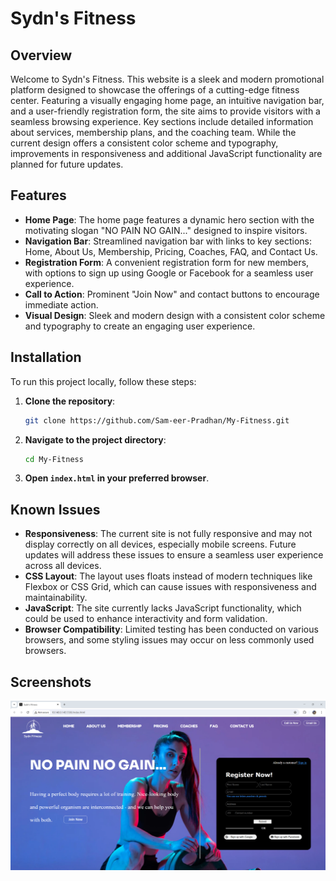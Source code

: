 # Sydn's Fitness 

## Overview

Welcome to Sydn's Fitness. This website is a sleek and modern promotional platform designed to showcase the offerings of a cutting-edge fitness center. Featuring a visually engaging home page, an intuitive navigation bar, and a user-friendly registration form, the site aims to provide visitors with a seamless browsing experience. Key sections include detailed information about services, membership plans, and the coaching team. While the current design offers a consistent color scheme and typography, improvements in responsiveness and additional JavaScript functionality are planned for future updates.

## Features

- **Home Page**: The home page features a dynamic hero section with the motivating slogan "NO PAIN NO GAIN..." designed to inspire visitors.
- **Navigation Bar**: Streamlined navigation bar with links to key sections: Home, About Us, Membership, Pricing, Coaches, FAQ, and Contact Us.
- **Registration Form**: A convenient registration form for new members, with options to sign up using Google or Facebook for a seamless user experience.
- **Call to Action**: Prominent "Join Now" and contact buttons to encourage immediate action.
- **Visual Design**: Sleek and modern design with a consistent color scheme and typography to create an engaging user experience.

## Installation

To run this project locally, follow these steps:

1. **Clone the repository**:
    ```sh
    git clone https://github.com/Sam-eer-Pradhan/My-Fitness.git
    ```
2. **Navigate to the project directory**:
    ```sh
    cd My-Fitness
    ```
3. **Open `index.html` in your preferred browser**.

## Known Issues

- **Responsiveness**: The current site is not fully responsive and may not display correctly on all devices, especially mobile screens. Future updates will address these issues to ensure a seamless user experience across all devices.
- **CSS Layout**: The layout uses floats instead of modern techniques like Flexbox or CSS Grid, which can cause issues with responsiveness and maintainability.
- **JavaScript**: The site currently lacks JavaScript functionality, which could be used to enhance interactivity and form validation.
- **Browser Compatibility**: Limited testing has been conducted on various browsers, and some styling issues may occur on less commonly used browsers.

## Screenshots

![Sydn's Fitness](img/Screenshot.png)

